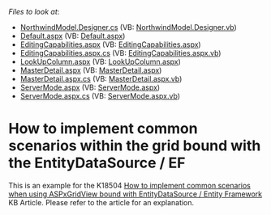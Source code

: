 <!-- default file list -->
*Files to look at*:

* [NorthwindModel.Designer.cs](./CS/WebSite/App_Code/NorthwindModel.Designer.cs) (VB: [NorthwindModel.Designer.vb](./VB/WebSite/App_Code/NorthwindModel.Designer.vb))
* [Default.aspx](./CS/WebSite/Default.aspx) (VB: [Default.aspx](./VB/WebSite/Default.aspx))
* [EditingCapabilities.aspx](./CS/WebSite/EditingCapabilities.aspx) (VB: [EditingCapabilities.aspx](./VB/WebSite/EditingCapabilities.aspx))
* [EditingCapabilities.aspx.cs](./CS/WebSite/EditingCapabilities.aspx.cs) (VB: [EditingCapabilities.aspx.vb](./VB/WebSite/EditingCapabilities.aspx.vb))
* [LookUpColumn.aspx](./CS/WebSite/LookUpColumn.aspx) (VB: [LookUpColumn.aspx](./VB/WebSite/LookUpColumn.aspx))
* [MasterDetail.aspx](./CS/WebSite/MasterDetail.aspx) (VB: [MasterDetail.aspx](./VB/WebSite/MasterDetail.aspx))
* [MasterDetail.aspx.cs](./CS/WebSite/MasterDetail.aspx.cs) (VB: [MasterDetail.aspx.vb](./VB/WebSite/MasterDetail.aspx.vb))
* [ServerMode.aspx](./CS/WebSite/ServerMode.aspx) (VB: [ServerMode.aspx](./VB/WebSite/ServerMode.aspx))
* [ServerMode.aspx.cs](./CS/WebSite/ServerMode.aspx.cs) (VB: [ServerMode.aspx.vb](./VB/WebSite/ServerMode.aspx.vb))
<!-- default file list end -->
# How to implement common scenarios within the grid bound with the EntityDataSource / EF


<p>This is an example for the K18504 <a href="https://www.devexpress.com/Support/Center/p/K18504">How to implement common scenarios when using ASPxGridView bound with EntityDataSource / Entity Framework</a> KB Article. Please refer to the article for an explanation.</p>

<br/>


